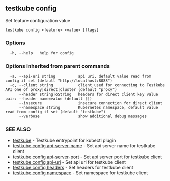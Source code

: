 <head>
  <meta name="docsearch:indexPrefix" content="reference-doc" />
</head>

## testkube config

Set feature configuration value

```
testkube config <feature> <value> [flags]
```

### Options

```
  -h, --help   help for config
```

### Options inherited from parent commands

```
  -a, --api-uri string          api uri, default value read from config if set (default "http://localhost:8088")
  -c, --client string           client used for connecting to Testkube API one of proxy|direct|cluster (default "proxy")
      --header stringToString   headers for direct client key value pair: --header name=value (default [])
      --insecure                insecure connection for direct client
      --namespace string        Kubernetes namespace, default value read from config if set (default "testkube")
      --verbose                 show additional debug messages
```

### SEE ALSO

- [testkube](testkube.md) - Testkube entrypoint for kubectl plugin
- [testkube config api-server-name](testkube_config_api-server-name.md) - Set api server name for testkube client
- [testkube config api-server-port](testkube_config_api-server-port.md) - Set api server port for testkube client
- [testkube config api-uri](testkube_config_api-uri.md) - Set api uri for testkube client
- [testkube config headers](testkube_config_headers.md) - Set headers for testkube client
- [testkube config namespace](testkube_config_namespace.md) - Set namespace for testkube client
